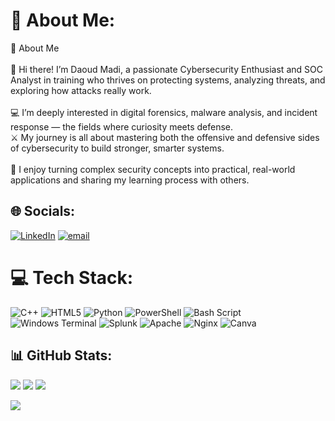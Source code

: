 # 💫 About Me:
💫 About Me<br><br>👋 Hi there! I’m Daoud Madi, a passionate Cybersecurity Enthusiast and SOC Analyst in training who thrives on protecting systems, analyzing threats, and exploring how attacks really work.<br><br>💻 I’m deeply interested in digital forensics, malware analysis, and incident response — the fields where curiosity meets defense.<br>⚔️ My journey is all about mastering both the offensive and defensive sides of cybersecurity to build stronger, smarter systems.<br><br>🚀 I enjoy turning complex security concepts into practical, real-world applications and sharing my learning process with others.


## 🌐 Socials:
[![LinkedIn](https://img.shields.io/badge/LinkedIn-%230077B5.svg?logo=linkedin&logoColor=white)](https://linkedin.com/in/www.linkedin.com/in/daoudabumadia975b6176) [![email](https://img.shields.io/badge/Email-D14836?logo=gmail&logoColor=white)](mailto:daoudjamalabumadi@gmail.com) 

# 💻 Tech Stack:
![C++](https://img.shields.io/badge/c++-%2300599C.svg?style=for-the-badge&logo=c%2B%2B&logoColor=white) ![HTML5](https://img.shields.io/badge/html5-%23E34F26.svg?style=for-the-badge&logo=html5&logoColor=white) ![Python](https://img.shields.io/badge/python-3670A0?style=for-the-badge&logo=python&logoColor=ffdd54) ![PowerShell](https://img.shields.io/badge/PowerShell-%235391FE.svg?style=for-the-badge&logo=powershell&logoColor=white) ![Bash Script](https://img.shields.io/badge/bash_script-%23121011.svg?style=for-the-badge&logo=gnu-bash&logoColor=white) ![Windows Terminal](https://img.shields.io/badge/Windows%20Terminal-%234D4D4D.svg?style=for-the-badge&logo=windows-terminal&logoColor=white) ![Splunk](https://img.shields.io/badge/splunk-%23000000.svg?style=for-the-badge&logo=splunk&logoColor=white) ![Apache](https://img.shields.io/badge/apache-%23D42029.svg?style=for-the-badge&logo=apache&logoColor=white) ![Nginx](https://img.shields.io/badge/nginx-%23009639.svg?style=for-the-badge&logo=nginx&logoColor=white) ![Canva](https://img.shields.io/badge/Canva-%2300C4CC.svg?style=for-the-badge&logo=Canva&logoColor=white)
## 📊 GitHub Stats:
![](https://github-readme-stats.vercel.app/api?username=DaoudAbuMadi3&theme=dark&hide_border=false&include_all_commits=false&count_private=false)
![](https://nirzak-streak-stats.vercel.app/?user=DaoudAbuMadi3&theme=dark&hide_border=false)
![](https://github-readme-stats.vercel.app/api/top-langs/?username=DaoudAbuMadi3&theme=dark&hide_border=false&include_all_commits=false&count_private=false&layout=compact)

![](https://visitcount.itsvg.in/api?id=DaoudAbuMadi3&icon=0&color=0)
